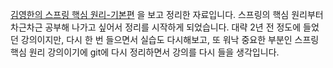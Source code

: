 [김영한의 스프링 핵심 원리-기본편](https://www.inflearn.com/course/%EC%8A%A4%ED%94%84%EB%A7%81-%ED%95%B5%EC%8B%AC-%EC%9B%90%EB%A6%AC-%EA%B8%B0%EB%B3%B8%ED%8E%B8/dashboard)
을 보고 정리한 자료입니다.
스프링의 핵심 원리부터 차근차근 공부해 나가고 싶어서 정리를 시작하게 되었습니다.
대략 2년 전 정도에 들었던 강의이지만, 다시 한 번 들으면서 실습도 다시해보고, 또 워낙 중요한 부분인 스프링 핵심 원리 강의이기에
git에 다시 정리하면서 강의를 다시 들을 생각입니다.